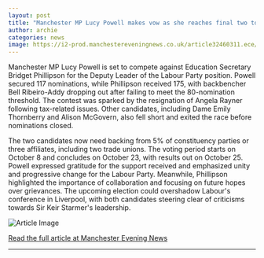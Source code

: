 ```yaml
---
layout: post
title: "Manchester MP Lucy Powell makes vow as she reaches final two to become Labour deputy leader"
author: archie
categories: news
image: https://i2-prod.manchestereveningnews.co.uk/article32460311.ece/ALTERNATES/s1200/1_Cabinet-Meeting-in-Downing-Street-in-London.jpg
---
```

Manchester MP Lucy Powell is set to compete against Education Secretary Bridget Phillipson for the Deputy Leader of the Labour Party position. Powell secured 117 nominations, while Phillipson received 175, with backbencher Bell Ribeiro-Addy dropping out after failing to meet the 80-nomination threshold. The contest was sparked by the resignation of Angela Rayner following tax-related issues. Other candidates, including Dame Emily Thornberry and Alison McGovern, also fell short and exited the race before nominations closed.

The two candidates now need backing from 5% of constituency parties or three affiliates, including two trade unions. The voting period starts on October 8 and concludes on October 23, with results out on October 25. Powell expressed gratitude for the support received and emphasized unity and progressive change for the Labour Party. Meanwhile, Phillipson highlighted the importance of collaboration and focusing on future hopes over grievances. The upcoming election could overshadow Labour's conference in Liverpool, with both candidates steering clear of criticisms towards Sir Keir Starmer's leadership.

![Article Image](https://i2-prod.manchestereveningnews.co.uk/article32460311.ece/ALTERNATES/s1200/1_Cabinet-Meeting-in-Downing-Street-in-London.jpg)

[Read the full article at Manchester Evening News](https://www.manchestereveningnews.co.uk/news/greater-manchester-news/manchester-mp-lucy-powell-makes-32460250)

---
